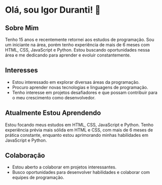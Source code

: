 # Olá, sou Igor Duranti! 👋

## Sobre Mim
Tenho 15 anos e recentemente retornei aos estudos de programação. Sou um iniciante na área, porém tenho experiência de mais de 6 meses com HTML, CSS, JavaScript e Python. Estou buscando oportunidades nessa área e me dedicando para aprender e evoluir constantemente.

## Interesses
- Estou interessado em explorar diversas áreas da programação.
- Procuro aprender novas tecnologias e linguagens de programação.
- Tenho interesse em projetos desafiadores e que possam contribuir para o meu crescimento como desenvolvedor.

## Atualmente Estou Aprendendo
Estou focando meus estudos em HTML, CSS, JavaScript e Python. Tenho experiência prévia mais sólida em HTML e CSS, com mais de 6 meses de prática constante, enquanto estou aprimorando minhas habilidades em JavaScript e Python. 

## Colaboração
- Estou aberto a colaborar em projetos interessantes.
- Busco oportunidades para desenvolver habilidades e colaborar com equipes de programação.

<!---
durant019/durant019 is a ✨ special ✨ repository because its `README.md` (this file) appears on your GitHub profile.
You can click the Preview link to take a look at your changes.
--->
